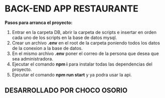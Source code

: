 # BACK-END APP RESTAURANTE


**Pasos para arranca el proyecto:**
1. Entrar en la carpeta DB, abrir la carpeta de scripts e insertar en orden cada uno de los scripts en la base de datos mysql.
2. Crear un archivo **.env** en el root de la carpeta poniendo todos los datos de la conexion a la base de datos.
3. En el mismo archivo **.env** poner el correo de la persona que desea que sea administradora.
4. Ejecutar el comando **npm i** para instalar todas las dependencias del proyecto.
5. Ejecutar el comando **npm run start** y ya podra usar la api.



## DESARROLLADO POR CHOCO OSORIO